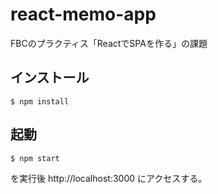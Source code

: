 # react-memo-app

FBCのプラクティス「ReactでSPAを作る」の課題

## インストール

```
$ npm install
```

## 起動

```
$ npm start
```

を実行後 http://localhost:3000 にアクセスする。

